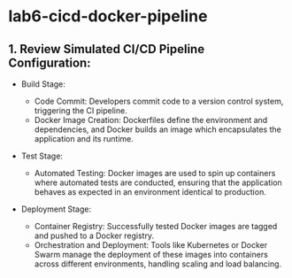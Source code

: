 # lab6-cicd-docker-pipeline

## 1. Review Simulated CI/CD Pipeline Configuration:


* Build Stage:
    * Code Commit: Developers commit code to a version control system, triggering the CI pipeline.
    * Docker Image Creation: Dockerfiles define the environment and dependencies, and Docker builds an image which encapsulates the application and its runtime.
      
* Test Stage:
    * Automated Testing: Docker images are used to spin up containers where automated tests are conducted, ensuring that the application behaves as expected in an environment identical to production.

* Deployment Stage:
    * Container Registry: Successfully tested Docker images are tagged and pushed to a Docker registry.
    * Orchestration and Deployment: Tools like Kubernetes or Docker Swarm manage the deployment of these images into containers across different environments, handling scaling and load balancing.
